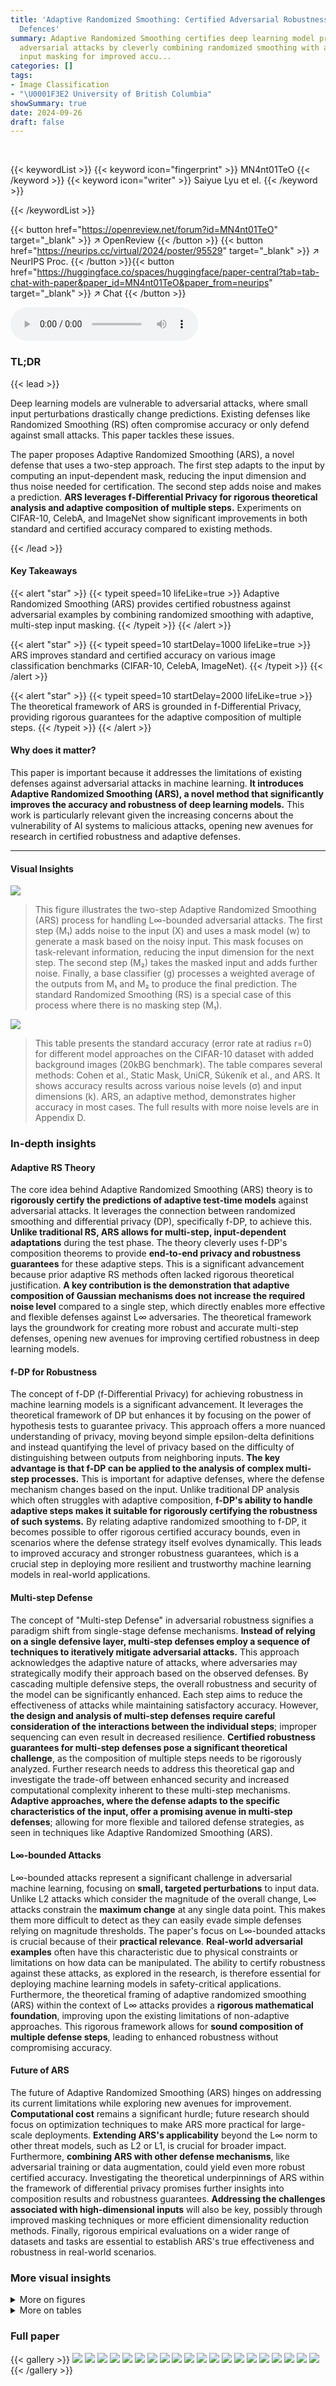 ```yaml
---
title: 'Adaptive Randomized Smoothing: Certified Adversarial Robustness for Multi-Step
  Defences'
summary: Adaptive Randomized Smoothing certifies deep learning model predictions against
  adversarial attacks by cleverly combining randomized smoothing with adaptive, multi-step
  input masking for improved accu...
categories: []
tags:
- Image Classification
- "\U0001F3E2 University of British Columbia"
showSummary: true
date: 2024-09-26
draft: false
---
```


<br>

{{< keywordList >}}
{{< keyword icon="fingerprint" >}} MN4nt01TeO {{< /keyword >}}
{{< keyword icon="writer" >}} Saiyue Lyu et el. {{< /keyword >}}
 
{{< /keywordList >}}

{{< button href="https://openreview.net/forum?id=MN4nt01TeO" target="_blank" >}}
↗ OpenReview
{{< /button >}}
{{< button href="https://neurips.cc/virtual/2024/poster/95529" target="_blank" >}}
↗ NeurIPS Proc.
{{< /button >}}{{< button href="https://huggingface.co/spaces/huggingface/paper-central?tab=tab-chat-with-paper&paper_id=MN4nt01TeO&paper_from=neurips" target="_blank" >}}
↗ Chat
{{< /button >}}



<audio controls>
    <source src="https://ai-paper-reviewer.com/MN4nt01TeO/podcast.wav" type="audio/wav">
    Your browser does not support the audio element.
</audio>


### TL;DR


{{< lead >}}

Deep learning models are vulnerable to adversarial attacks, where small input perturbations drastically change predictions. Existing defenses like Randomized Smoothing (RS) often compromise accuracy or only defend against small attacks. This paper tackles these issues.

The paper proposes Adaptive Randomized Smoothing (ARS), a novel defense that uses a two-step approach. The first step adapts to the input by computing an input-dependent mask, reducing the input dimension and thus noise needed for certification. The second step adds noise and makes a prediction. **ARS leverages f-Differential Privacy for rigorous theoretical analysis and adaptive composition of multiple steps.**  Experiments on CIFAR-10, CelebA, and ImageNet show significant improvements in both standard and certified accuracy compared to existing methods.

{{< /lead >}}


#### Key Takeaways

{{< alert "star" >}}
{{< typeit speed=10 lifeLike=true >}} Adaptive Randomized Smoothing (ARS) provides certified robustness against adversarial examples by combining randomized smoothing with adaptive, multi-step input masking. {{< /typeit >}}
{{< /alert >}}

{{< alert "star" >}}
{{< typeit speed=10 startDelay=1000 lifeLike=true >}} ARS improves standard and certified accuracy on various image classification benchmarks (CIFAR-10, CelebA, ImageNet). {{< /typeit >}}
{{< /alert >}}

{{< alert "star" >}}
{{< typeit speed=10 startDelay=2000 lifeLike=true >}} The theoretical framework of ARS is grounded in f-Differential Privacy, providing rigorous guarantees for the adaptive composition of multiple steps. {{< /typeit >}}
{{< /alert >}}

#### Why does it matter?
This paper is important because it addresses the limitations of existing defenses against adversarial attacks in machine learning.  **It introduces Adaptive Randomized Smoothing (ARS), a novel method that significantly improves the accuracy and robustness of deep learning models.**  This work is particularly relevant given the increasing concerns about the vulnerability of AI systems to malicious attacks, opening new avenues for research in certified robustness and adaptive defenses.

------
#### Visual Insights



![](https://ai-paper-reviewer.com/MN4nt01TeO/figures_1_1.jpg)

> This figure illustrates the two-step Adaptive Randomized Smoothing (ARS) process for handling L∞-bounded adversarial attacks.  The first step (M₁) adds noise to the input (X) and uses a mask model (w) to generate a mask based on the noisy input. This mask focuses on task-relevant information, reducing the input dimension for the next step.  The second step (M₂) takes the masked input and adds further noise.  Finally, a base classifier (g) processes a weighted average of the outputs from M₁ and M₂ to produce the final prediction. The standard Randomized Smoothing (RS) is a special case of this process where there is no masking step (M₁).





![](https://ai-paper-reviewer.com/MN4nt01TeO/tables_6_1.jpg)

> This table presents the standard accuracy (error rate at radius r=0) for different model approaches on the CIFAR-10 dataset with added background images (20kBG benchmark).  The table compares several methods: Cohen et al., Static Mask, UniCR, Súkeník et al., and ARS.  It shows accuracy results across various noise levels (σ) and input dimensions (k).  ARS, an adaptive method, demonstrates higher accuracy in most cases. The full results with more noise levels are in Appendix D.





### In-depth insights


#### Adaptive RS Theory
The core idea behind Adaptive Randomized Smoothing (ARS) theory is to **rigorously certify the predictions of adaptive test-time models** against adversarial attacks.  It leverages the connection between randomized smoothing and differential privacy (DP), specifically f-DP, to achieve this.  **Unlike traditional RS, ARS allows for multi-step, input-dependent adaptations** during the test phase.  The theory cleverly uses f-DP's composition theorems to provide **end-to-end privacy and robustness guarantees** for these adaptive steps. This is a significant advancement because prior adaptive RS methods often lacked rigorous theoretical justification.  **A key contribution is the demonstration that adaptive composition of Gaussian mechanisms does not increase the required noise level** compared to a single step, which directly enables more effective and flexible defenses against L∞ adversaries.  The theoretical framework lays the groundwork for creating more robust and accurate multi-step defenses, opening new avenues for improving certified robustness in deep learning models.

#### f-DP for Robustness
The concept of f-DP (f-Differential Privacy) for achieving robustness in machine learning models is a significant advancement.  It leverages the theoretical framework of DP but enhances it by focusing on the power of hypothesis tests to guarantee privacy. This approach offers a more nuanced understanding of privacy, moving beyond simple epsilon-delta definitions and instead quantifying the level of privacy based on the difficulty of distinguishing between outputs from neighboring inputs. **The key advantage is that f-DP can be applied to the analysis of complex multi-step processes.**  This is important for adaptive defenses, where the defense mechanism changes based on the input. Unlike traditional DP analysis which often struggles with adaptive composition, **f-DP's ability to handle adaptive steps makes it suitable for rigorously certifying the robustness of such systems.** By relating adaptive randomized smoothing to f-DP, it becomes possible to offer rigorous certified accuracy bounds, even in scenarios where the defense strategy itself evolves dynamically.  This leads to improved accuracy and stronger robustness guarantees, which is a crucial step in deploying more resilient and trustworthy machine learning models in real-world applications.

#### Multi-step Defense
The concept of "Multi-step Defense" in adversarial robustness signifies a paradigm shift from single-stage defense mechanisms.  **Instead of relying on a single defensive layer, multi-step defenses employ a sequence of techniques to iteratively mitigate adversarial attacks.** This approach acknowledges the adaptive nature of attacks, where adversaries may strategically modify their approach based on the observed defenses. By cascading multiple defensive steps, the overall robustness and security of the model can be significantly enhanced. Each step aims to reduce the effectiveness of attacks while maintaining satisfactory accuracy.  However, **the design and analysis of multi-step defenses require careful consideration of the interactions between the individual steps**; improper sequencing can even result in decreased resilience.  **Certified robustness guarantees for multi-step defenses pose a significant theoretical challenge**, as the composition of multiple steps needs to be rigorously analyzed.  Further research needs to address this theoretical gap and investigate the trade-off between enhanced security and increased computational complexity inherent to these multi-step mechanisms.  **Adaptive approaches, where the defense adapts to the specific characteristics of the input, offer a promising avenue in multi-step defenses**; allowing for more flexible and tailored defense strategies, as seen in techniques like Adaptive Randomized Smoothing (ARS).

#### L∞-bounded Attacks
L∞-bounded attacks represent a significant challenge in adversarial machine learning, focusing on **small, targeted perturbations** to input data.  Unlike L2 attacks which consider the magnitude of the overall change, L∞ attacks constrain the **maximum change** at any single data point.  This makes them more difficult to detect as they can easily evade simple defenses relying on magnitude thresholds. The paper's focus on L∞-bounded attacks is crucial because of their **practical relevance**.  **Real-world adversarial examples** often have this characteristic due to physical constraints or limitations on how data can be manipulated.  The ability to certify robustness against these attacks, as explored in the research, is therefore essential for deploying machine learning models in safety-critical applications.  Furthermore, the theoretical framing of adaptive randomized smoothing (ARS) within the context of L∞ attacks provides a **rigorous mathematical foundation**, improving upon the existing limitations of non-adaptive approaches.  This rigorous framework allows for **sound composition of multiple defense steps**, leading to enhanced robustness without compromising accuracy.

#### Future of ARS
The future of Adaptive Randomized Smoothing (ARS) hinges on addressing its current limitations while exploring new avenues for improvement.  **Computational cost** remains a significant hurdle; future research should focus on optimization techniques to make ARS more practical for large-scale deployments.  **Extending ARS's applicability** beyond the L∞ norm to other threat models, such as L2 or L1, is crucial for broader impact.  Furthermore, **combining ARS with other defense mechanisms**, like adversarial training or data augmentation, could yield even more robust certified accuracy. Investigating the theoretical underpinnings of ARS within the framework of differential privacy promises further insights into composition results and robustness guarantees.  **Addressing the challenges associated with high-dimensional inputs** will also be key, possibly through improved masking techniques or more efficient dimensionality reduction methods. Finally, rigorous empirical evaluations on a wider range of datasets and tasks are essential to establish ARS's true effectiveness and robustness in real-world scenarios.


### More visual insights

<details>
<summary>More on figures
</summary>


![](https://ai-paper-reviewer.com/MN4nt01TeO/figures_7_1.jpg)

> This figure illustrates the two-step Adaptive Randomized Smoothing (ARS) process for handling L∞-bounded adversarial attacks.  The first step (M1) adds noise to the input (X) and uses a mask model (w) to process the noisy input into a mask (w(m1)).  The second step (M2) takes this masked input (w(m1)X) and adds further noise. Finally, a base classifier (g) processes a weighted average of the outputs from steps M1 and M2 to generate the final prediction.  The figure also shows how standard Randomized Smoothing (RS) is a simplified version of ARS.


![](https://ai-paper-reviewer.com/MN4nt01TeO/figures_7_2.jpg)

> This figure shows the input images to the model and the corresponding masks generated by the mask model (M1) in the two-step ARS. The left side shows original CIFAR-10 images superimposed with larger background images of varying sizes (k x k pixels), where k represents the dimension of the input. The right side shows the grayscale masks predicted by the mask model (M1) which highlight the relevant parts of the image that are important for classification. The masks are learned end-to-end during training. Appendix D.2 provides more detail about other stages of the ARS architecture for each image shown in this figure.


![](https://ai-paper-reviewer.com/MN4nt01TeO/figures_8_1.jpg)

> The figure displays the certified test accuracy on CIFAR-10 with distractor backgrounds (20kBG).  It shows how certified accuracy changes with different levels of noise (σ) and input dimensionality (k).  The plots illustrate the impact of both increased dimensionality and noise on the certified accuracy of different methods, including ARS (Adaptive Randomized Smoothing), Cohen et al. (standard randomized smoothing), static mask, UniCR, and Súkeník et al.  ARS shows improved robustness to both higher dimensionality and increased noise levels.


![](https://ai-paper-reviewer.com/MN4nt01TeO/figures_8_2.jpg)

> This figure shows the test set images for CelebA benchmark and their corresponding masks generated by ARS and static mask. The static mask is almost uniformly 1 across all pixels, while ARS masks are sparse and localized, focusing on the mouth region in each image.


![](https://ai-paper-reviewer.com/MN4nt01TeO/figures_9_1.jpg)

> This figure shows the certified test accuracy of the proposed ARS method on the CIFAR-10 with 20k background dataset.  It illustrates how the certified accuracy changes as a function of the L∞ radius of adversarial attacks, for different levels of noise (sigma) and input dimensionality (k). The results demonstrate that ARS outperforms other state-of-the-art methods across a range of settings, highlighting its effectiveness in certifying robustness against adversarial examples.


![](https://ai-paper-reviewer.com/MN4nt01TeO/figures_15_1.jpg)

> This figure shows the architecture of the Mask model w (M1). It is a UNet architecture which is used to preserve dimensions. It uses a Sigmoid layer at the end of the model to output values between 0 and 1 for mask weights. The hyperparameters of the UNet are: in_channels=3, out_channels=1 (to output a mask), base_channel=32, channel_mult={1,2,4,8}.


![](https://ai-paper-reviewer.com/MN4nt01TeO/figures_17_1.jpg)

> This figure displays the certified test accuracy results for the CIFAR-10 dataset with 20k background images (20kBG). It shows how certified accuracy changes with different levels of noise (σ) and input dimensionality (k).  The plots illustrate the impact of increasing dimensionality (by adding background noise) and increasing noise levels on the certified accuracy of different defense methods. Each line represents the mean certified accuracy across multiple runs, with shaded areas indicating the standard deviation.


![](https://ai-paper-reviewer.com/MN4nt01TeO/figures_18_1.jpg)

> This figure displays the certified test accuracy results on the CIFAR-10 dataset with 20k background images, also known as CIFAR-10 (20kBG), for different dimensionality (k) and noise levels (σ). The graphs illustrate how the certified accuracy changes with different levels of L∞ radius for various methods: ARS, Cohen et al., Static Mask, UniCR, and Súkeník et al. The results show that ARS consistently performs better in most cases.


![](https://ai-paper-reviewer.com/MN4nt01TeO/figures_18_2.jpg)

> This figure shows the certified test accuracy results on the CIFAR-10 dataset with distractor backgrounds (20kBG).  The plots illustrate how certified accuracy changes with different levels of noise (σ) and input dimensionality (k). The experiment evaluates the impact of both higher dimensionality and higher noise levels on the performance of the Adaptive Randomized Smoothing (ARS) method and baseline methods (Cohen et al., Static Mask, UniCR, and Sukenik et al.).


![](https://ai-paper-reviewer.com/MN4nt01TeO/figures_19_1.jpg)

> This figure displays the certified test accuracy results for the CIFAR-10 dataset with distractor backgrounds (20kBG).  It illustrates how both the dimensionality (k) and noise level (σ) affect the accuracy of different methods: ARS (Adaptive Randomized Smoothing), Cohen et al. (standard Randomized Smoothing), Static Mask (a baseline), Súkeník et al. (a test-time adaptive variance method), and UniCR (a test-time adaptive noise distribution method).  The graphs show that ARS consistently outperforms other methods, particularly as dimensionality increases. This demonstrates the effectiveness of ARS in handling high-dimensional inputs and achieving certified robustness.


![](https://ai-paper-reviewer.com/MN4nt01TeO/figures_20_1.jpg)

> This figure illustrates the two-step adaptive randomized smoothing (ARS) process for handling L∞-bounded adversarial attacks.  The first step (M1) adds noise to the input (X) and uses a mask model (w) to process the noisy input into a mask (w(m1)). The second step (M2) takes the masked input (w(m1)X) and adds more noise to produce m2.  Finally, a base classifier (g) processes a weighted average of m1 and m2 to generate the final prediction. The standard randomized smoothing (RS) method is a simplified version where there's only the second step (M2), without the masking step (M1).


![](https://ai-paper-reviewer.com/MN4nt01TeO/figures_20_2.jpg)

> This figure illustrates the two-step Adaptive Randomized Smoothing (ARS) process for handling L∞-bounded adversarial attacks.  The first step (M1) adds noise to the input (X) and uses a mask model (w) to process the noisy input into a mask (w(m1)). The second step (M2) takes the masked input (w(m1)X) and adds further noise, resulting in m2. Finally, a base classifier (g) processes a weighted average of m1 and m2 to produce the final prediction.  The figure also highlights that standard Randomized Smoothing (RS) is a simplified version of ARS with no M1 step (i.e., w(.) = 1 and only one noise addition).


![](https://ai-paper-reviewer.com/MN4nt01TeO/figures_21_1.jpg)

> This figure shows example inputs to the model for different values of k (image dimension).  The left side shows the original CIFAR-10 image superimposed on a larger background image, making the classification task more challenging. The right side shows the corresponding masks generated by the mask model (M1) in the ARS architecture. These masks highlight the relevant image regions that the model should focus on during classification, effectively reducing the dimensionality of the input to M2 and improving robustness.  Appendix D.2 provides more detailed visualization of the different steps in the multi-step ARS architecture.


![](https://ai-paper-reviewer.com/MN4nt01TeO/figures_21_2.jpg)

> This figure illustrates the two-step Adaptive Randomized Smoothing (ARS) process for handling L∞-bounded adversarial attacks.  The first step (M1) adds noise to the input (X) and uses a mask model to generate a mask (w(m1)) based on the noisy input. This mask focuses the processing on relevant information. The second step (M2) adds noise to the masked input (w(m1)X) and produces m2. Finally, a base classifier (g) combines m1 and m2 to produce the final prediction.  The standard Randomized Smoothing (RS) method is a simplified version of ARS, omitting the first masking step.


![](https://ai-paper-reviewer.com/MN4nt01TeO/figures_22_1.jpg)

> This figure shows how the adaptive masking in ARS reduces noise in regions relevant to classification.  The top row shows example input images. The second row shows the images after the first noise injection step (M1). The third row displays the sparse masks (learned by the mask model) which focus on the mouth region. The bottom row shows the images after the second noise injection and averaging step (M2).  The masks effectively reduce noise around the mouth area, improving classification accuracy.


![](https://ai-paper-reviewer.com/MN4nt01TeO/figures_22_2.jpg)

> This figure shows the certified test accuracy results for CIFAR-10 with 20k background images dataset. The x-axis represents the L∞ radius, and the y-axis represents the certified accuracy. The figure consists of six subfigures, each showing the results for a different combination of dimensionality (k) and noise level (σ). In each subfigure, different methods are compared: ARS, Cohen et al., static mask, Súkeník et al., and UniCR. The shaded area around each line represents the standard deviation of the results across multiple seeds.


![](https://ai-paper-reviewer.com/MN4nt01TeO/figures_23_1.jpg)

> This figure shows how the adaptive masking in ARS reduces noise in areas important for classification. The images follow the architecture in Figure 1. The first query noised images are fed to the mask model, which produces sparse masks concentrated around the object. After the weighted averaging of m1 and m2, the second query noised images show reduced noise around the object.


![](https://ai-paper-reviewer.com/MN4nt01TeO/figures_23_2.jpg)

> This figure shows the effect of adaptive masking in reducing noise around important areas for classification in ImageNet. The figure presents a sequence of images illustrating different stages in the two-step ARS architecture. The first row shows the original input images. The second row shows the noisy images after the first step (M1) which adds noise. The third row presents the masks generated by the mask model (w), highlighting the important regions. The fourth row displays the noisy images after the second step (M2), where the noise has been reduced in the regions identified by the masks. These images are then combined to obtain the final classification result, showcasing the effectiveness of adaptive masking in improving robustness to adversarial attacks.


![](https://ai-paper-reviewer.com/MN4nt01TeO/figures_23_3.jpg)

> This figure illustrates the two-step Adaptive Randomized Smoothing (ARS) process for handling L∞-bounded adversarial attacks.  The first step (M1) adds noise to the input (X) and uses a mask model (w) to process the noisy input to generate a mask (w(m1)). The second step (M2) uses the mask from step 1 to process the input again by applying a weighted average of the noisy input from M1 and M2 before generating the output label using the base classifier (g). The standard randomized smoothing (RS) is a simplified version of ARS with no M1 step (i.e., the mask is always 1 and there is only one noise addition).


</details>




<details>
<summary>More on tables
</summary>


![](https://ai-paper-reviewer.com/MN4nt01TeO/tables_8_1.jpg)
> This table presents the standard test accuracy (when the radius r is 0) for three different approaches on the CelebA dataset.  The three methods compared are Cohen et al., Static Mask, and ARS (the proposed method). The results are shown for three different noise levels (σ = 0.25, 0.5, and 1.0). The table demonstrates that ARS consistently achieves equal or better accuracy compared to the other two methods, highlighting its ability to handle high spatial dimensions and input variations.

![](https://ai-paper-reviewer.com/MN4nt01TeO/tables_9_1.jpg)
> This table presents the standard test accuracy (at radius r=0) on the ImageNet dataset for three different noise levels (σ = 0.25, 0.5, 1.0).  It compares the performance of the proposed Adaptive Randomized Smoothing (ARS) method with the standard Randomized Smoothing (RS) method by Cohen et al.  Two versions of ARS are shown: one where only the mask model is trained ('Pretrain'), and another where the entire model is trained end-to-end ('End-To-End'). The results indicate that ARS maintains a similar standard accuracy to the Cohen et al. method, showcasing its scalability to large datasets.

![](https://ai-paper-reviewer.com/MN4nt01TeO/tables_15_1.jpg)
> This table lists the hyperparameters used for training the Adaptive Randomized Smoothing (ARS) model.  It breaks down the settings for different aspects of the model training process, including for the Mask Model (UNet) and the Base Classifier.  Different hyperparameters were used for different datasets (CIFAR-10, CelebA, and ImageNet).  The table includes the GPU used, the number of epochs, batch sizes, base channel numbers, optimizers (AdamW and SGD), learning rates, weight decay, momentum, step sizes, and gamma values.  Appendix C.3 offers additional details on hyperparameter tuning for CIFAR-10.

![](https://ai-paper-reviewer.com/MN4nt01TeO/tables_16_1.jpg)
> This table presents the values of β used for the UniCR method in the experiments.  β is a parameter of the generalized normal distribution used for noise in the randomized smoothing technique.  The table shows that β was tuned for different values of k (input dimension) and σ (noise level) in the CIFAR-10 BG20k experiment, resulting in slightly different optimal β values for various combinations of k and σ.

![](https://ai-paper-reviewer.com/MN4nt01TeO/tables_17_1.jpg)
> This table presents the standard accuracy (with no adversarial attack, r=0) on a modified CIFAR-10 dataset (20kBG) where images are superimposed on larger backgrounds, varying the input dimension (k).  The results are shown for different noise levels (σ) and for several methods: Cohen et al. (standard randomized smoothing), Static Mask (a baseline using a fixed mask), UniCR (a test-time adaptive method), Súkeník et al. (another test-time adaptive method), and ARS (the proposed method). The table highlights the improved accuracy of ARS, especially as the input dimension increases.  Standard deviations are also included.

![](https://ai-paper-reviewer.com/MN4nt01TeO/tables_19_1.jpg)
> This table presents the standard accuracy (when there is no adversarial attack, r=0) for different model approaches on the CIFAR-10 dataset with 20k background images.  It compares the performance of Cohen et al., Static Mask, UniCR, Súkeník et al., and ARS across varying noise levels (σ) and input dimensions (k). The 20kBG benchmark makes the task more challenging by adding distractor background images, highlighting the impact of adaptivity in handling higher dimensional inputs and noise. ARS consistently achieves higher accuracy than other methods.

![](https://ai-paper-reviewer.com/MN4nt01TeO/tables_22_1.jpg)
> This table presents the standard test accuracy results for different methods on the CelebA dataset. The accuracy is measured at radius r = 0, meaning no certification is applied. Three methods are compared: Cohen et al., Static Mask, and ARS. The results show that ARS achieves equal or higher accuracy than the other methods.  The experiment uses unaligned and cropped CelebA images, which are 160x160 pixels in size, highlighting the impact of adaptivity in handling high spatial dimensions and variations in input images.

![](https://ai-paper-reviewer.com/MN4nt01TeO/tables_23_1.jpg)
> This table presents the standard test accuracy (with no certification, r=0) on the ImageNet dataset for three different noise levels (σ = 0.25, 0.5, 1.0).  It compares the results of the standard Randomized Smoothing (Cohen et al.) method with two variations of Adaptive Randomized Smoothing (ARS): one where the mask model is pre-trained (ARS (Pretrain)) and one where the entire model is trained end-to-end (ARS (End-To-End)). The table shows that ARS maintains, or slightly improves, the standard accuracy compared to the baseline RS method.

</details>




### Full paper

{{< gallery >}}
<img src="https://ai-paper-reviewer.com/MN4nt01TeO/1.png" class="grid-w50 md:grid-w33 xl:grid-w25" />
<img src="https://ai-paper-reviewer.com/MN4nt01TeO/2.png" class="grid-w50 md:grid-w33 xl:grid-w25" />
<img src="https://ai-paper-reviewer.com/MN4nt01TeO/3.png" class="grid-w50 md:grid-w33 xl:grid-w25" />
<img src="https://ai-paper-reviewer.com/MN4nt01TeO/4.png" class="grid-w50 md:grid-w33 xl:grid-w25" />
<img src="https://ai-paper-reviewer.com/MN4nt01TeO/5.png" class="grid-w50 md:grid-w33 xl:grid-w25" />
<img src="https://ai-paper-reviewer.com/MN4nt01TeO/6.png" class="grid-w50 md:grid-w33 xl:grid-w25" />
<img src="https://ai-paper-reviewer.com/MN4nt01TeO/7.png" class="grid-w50 md:grid-w33 xl:grid-w25" />
<img src="https://ai-paper-reviewer.com/MN4nt01TeO/8.png" class="grid-w50 md:grid-w33 xl:grid-w25" />
<img src="https://ai-paper-reviewer.com/MN4nt01TeO/9.png" class="grid-w50 md:grid-w33 xl:grid-w25" />
<img src="https://ai-paper-reviewer.com/MN4nt01TeO/10.png" class="grid-w50 md:grid-w33 xl:grid-w25" />
<img src="https://ai-paper-reviewer.com/MN4nt01TeO/11.png" class="grid-w50 md:grid-w33 xl:grid-w25" />
<img src="https://ai-paper-reviewer.com/MN4nt01TeO/12.png" class="grid-w50 md:grid-w33 xl:grid-w25" />
<img src="https://ai-paper-reviewer.com/MN4nt01TeO/13.png" class="grid-w50 md:grid-w33 xl:grid-w25" />
<img src="https://ai-paper-reviewer.com/MN4nt01TeO/14.png" class="grid-w50 md:grid-w33 xl:grid-w25" />
<img src="https://ai-paper-reviewer.com/MN4nt01TeO/15.png" class="grid-w50 md:grid-w33 xl:grid-w25" />
<img src="https://ai-paper-reviewer.com/MN4nt01TeO/16.png" class="grid-w50 md:grid-w33 xl:grid-w25" />
<img src="https://ai-paper-reviewer.com/MN4nt01TeO/17.png" class="grid-w50 md:grid-w33 xl:grid-w25" />
<img src="https://ai-paper-reviewer.com/MN4nt01TeO/18.png" class="grid-w50 md:grid-w33 xl:grid-w25" />
<img src="https://ai-paper-reviewer.com/MN4nt01TeO/19.png" class="grid-w50 md:grid-w33 xl:grid-w25" />
<img src="https://ai-paper-reviewer.com/MN4nt01TeO/20.png" class="grid-w50 md:grid-w33 xl:grid-w25" />
{{< /gallery >}}